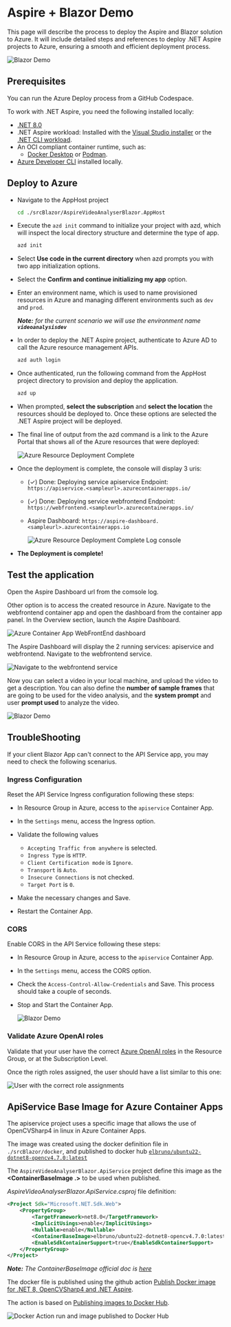# Aspire + Blazor Demo

This page will describe the process to deploy the Aspire and Blazor solution to Azure. It will include detailed steps and references to deploy .NET Aspire projects to Azure, ensuring a smooth and efficient deployment process.

![Blazor Demo](../images/50BlazorDemo.gif)

## Prerequisites

You can run the Azure Deploy process from a GitHub Codespace.

To work with .NET Aspire, you need the following installed locally:

- [.NET 8.0](https://dotnet.microsoft.com/en-us/download/dotnet/8.0)
- .NET Aspire workload:
Installed with the [Visual Studio installer](https://learn.microsoft.com/en-us/dotnet/aspire/fundamentals/setup-tooling?tabs=windows&pivots=visual-studio#install-net-aspire) or the [.NET CLI workload](https://learn.microsoft.com/en-us/dotnet/aspire/fundamentals/setup-tooling?tabs=windows&pivots=visual-studio#install-net-aspire).
- An OCI compliant container runtime, such as:
  - [Docker Desktop](https://www.docker.com/products/docker-desktop/) or [Podman](https://podman.io/).
- [Azure Developer CLI](https://learn.microsoft.com/en-us/azure/developer/azure-developer-cli/install-azd?tabs=winget-windows%2Cbrew-mac%2Cscript-linux&pivots=os-windows) installed locally. 

## Deploy to Azure

- Navigate to the AppHost project

    ```bash
    cd ./srcBlazor/AspireVideoAnalyserBlazor.AppHost
    ```

- Execute the `azd init` command to initialize your project with azd, which will inspect the local directory structure and determine the type of app.

    ```bash
    azd init
    ```
- Select **Use code in the current directory** when azd prompts you with two app initialization options.

- Select the **Confirm and continue initializing my app** option.

- Enter an environment name, which is used to name provisioned resources in Azure and managing different environments such as `dev` and `prod`.

  ***Note:** for the current scenario we will use the environment name **`videoanalysisdev`***

- In order to deploy the .NET Aspire project, authenticate to Azure AD to call the Azure resource management APIs.

    ```bash
    azd auth login
    ```

- Once authenticated, run the following command from the AppHost project directory to provision and deploy the application.

    ```bash
    azd up
    ```

- When prompted, **select the subscription** and **select the location** the resources should be deployed to. Once these options are selected the .NET Aspire project will be deployed.

- The final line of output from the azd command is a link to the Azure Portal that shows all of the Azure resources that were deployed:

    ![Azure Resource Deployment Complete](../images/65AzureDeployResourceComplete.png)

- Once the deployment is complete, the console will display 3 uris:

  - (✓) Done: Deploying service apiservice
    Endpoint: `https://apiservice.<sampleurl>.azurecontainerapps.io/`

  - (✓) Done: Deploying service webfrontend
    Endpoint: `https://webfrontend.<sampleurl>.azurecontainerapps.io/`

  - Aspire Dashboard: `https://aspire-dashboard.<sampleurl>.azurecontainerapps.io`

    ![Azure Resource Deployment Complete Log console](../images/66ConsoleLogDeployComplete.png)

- **The Deployment is complete!**

## Test the application

Open the Aspire Dashboard url from the comsole log.

Other option is to access the created resource in Azure. Navigate to the webfrontend container app and open the dashboard from the container app panel. In the Overview section, launch the Aspire Dashboard.

![Azure Container App WebFrontEnd dashboard](../images/68AzureCAWebFrontEnd.png)

The Aspire Dashboard will display the 2 running services: apiservice and webfrontend. Navigate to the webfrontend service.

![Navigate to the webfrontend service](../images/69AspireDashboardDeployedInAzure.png)

Now you can select a video in your local machine, and upload the video to get a description. You can also define the **number of sample frames** that are going to be used for the video analysis, and the **system prompt** and user **prompt used** to analyze the video.

![Blazor Demo](../images/50BlazorDemo.gif)

## TroubleShooting

If your client Blazor App can't connect to the API Service app, you may need to check the following scenarius.

### Ingress Configuration

Reset the API Service Ingress configuration following these steps:

- In Resource Group in Azure, access to the `apiservice` Container App.

- In the `Settings` menu, access the Ingress option.

- Validate the following values

  - `Accepting Traffic from anywhere` is selected.
  - `Ingress Type` is `HTTP`.
  - `Client Certification mode` is `Ignore`.
  - `Transport` is `Auto`.
  - `Insecure Connections` is not checked.
  - `Target Port` is `0`.

- Make the necessary changes and Save.

- Restart the Container App.


### CORS

Enable CORS in the API Service following these steps:

- In Resource Group in Azure, access to the `apiservice` Container App.

- In the `Settings` menu, access the CORS option.

- Check the `Access-Control-Allow-Credentials` and Save. This process should take a couple of seconds.

- Stop and Start the Container App.

  ![Blazor Demo](../images/75ApiServiceEnableCors.png)

### Validate Azure OpenAI roles

Validate that your user have the correct [Azure OpenAI roles](https://learn.microsoft.com/en-us/azure/ai-services/openai/how-to/role-based-access-control#azure-openai-roles) in the Resource Group, or at the Subscription Level.

Once the rigth roles assigned, the user should have a list similar to this one:

![User with the correct role assignments](../images/76AzureAssigments.png)

## ApiService Base Image for Azure Container Apps

The apiservice project uses a specific image that allows the use of OpenCVSharp4 in linux in Azure Container Apps.

The image was created using the docker definition file in `./srcBlazor/docker`, and published to docker hub [`elbruno/ubuntu22-dotnet8-opencv4.7.0:latest`](https://hub.docker.com/repository/docker/elbruno/ubuntu22-dotnet8-opencv4.7.0)

The `AspireVideoAnalyserBlazor.ApiService` project define this image as the **<ContainerBaseImage .>** to be used when published.

*AspireVideoAnalyserBlazor.ApiService.csproj* file definition:

```xml
<Project Sdk="Microsoft.NET.Sdk.Web">
	<PropertyGroup>
		<TargetFramework>net8.0</TargetFramework>
		<ImplicitUsings>enable</ImplicitUsings>
		<Nullable>enable</Nullable>
		<ContainerBaseImage>elbruno/ubuntu22-dotnet8-opencv4.7.0:latest</ContainerBaseImage>
		<EnableSdkContainerSupport>true</EnableSdkContainerSupport>
	</PropertyGroup>
</Project>
```

***Note:** The ContainerBaseImage official doc is [here](https://learn.microsoft.com/en-us/dotnet/core/docker/publish-as-container?pivots=dotnet-8-0#containerbaseimage)*

The docker file is published using the github action [Publish Docker image for .NET 8, OpenCVSharp4 and .NET Aspire](../.github/workflows/publishdockerimage.yml). 

The action is based on [Publishing images to Docker Hub](https://docs.github.com/en/actions/use-cases-and-examples/publishing-packages/publishing-docker-images#publishing-images-to-docker-hub).

![Docker Action run and image published to Docker Hub](../images/70ApiServiceImageDockerPushToDockerHub.png)
